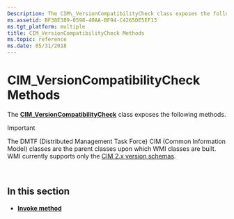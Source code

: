 ```yaml
---
Description: The CIM\_VersionCompatibilityCheck class exposes the following methods.
ms.assetid: BF38E389-0598-40AA-BF94-C4265DE5EF13
ms.tgt_platform: multiple
title: CIM_VersionCompatibilityCheck Methods
ms.topic: reference
ms.date: 05/31/2018
---
```


# CIM\_VersionCompatibilityCheck Methods

The [**CIM\_VersionCompatibilityCheck**](cim-versioncompatibilitycheck.md) class exposes the following methods.

> [!IMPORTANT]
> The DMTF (Distributed Management Task Force) CIM (Common Information Model) classes are the parent classes upon which WMI classes are built. WMI currently supports only the [CIM 2.x version schemas](https://dmtf.org/standards/cim/schemas).

 

## In this section

-   [**Invoke method**](invoke-method-in-class-cim-versioncompatibilitycheck.md)

 

 



